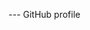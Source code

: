 --- GitHub profile

<!---
ka24e/ka24e is a ✨ special ✨ repository because its `README.md` (this file) appears on your GitHub profile.
You can click the Preview link to take a look at your changes.
--->
